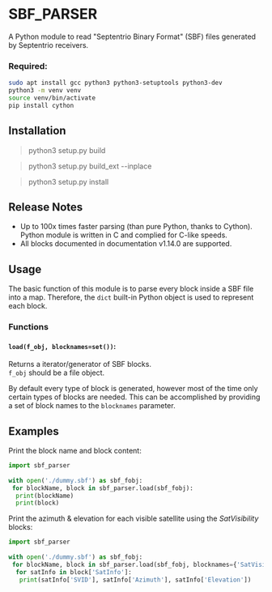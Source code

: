 # SBF_PARSER

A Python module to read "Septentrio Binary Format" (SBF) files generated by Septentrio receivers.

### Required:

```bash
sudo apt install gcc python3 python3-setuptools python3-dev
python3 -m venv venv
source venv/bin/activate
pip install cython
```

## Installation

>python3 setup.py build

>python3 setup.py build_ext --inplace

>python3 setup.py install

## Release Notes

* Up to 100x times faster parsing (than pure Python, thanks to Cython). Python module is written in C and complied for C-like speeds.
* All blocks documented in documentation v1.14.0 are supported.

## Usage

The basic function of this module is to parse every block inside a SBF file into a map.
Therefore, the `dict` built-in Python object is used to represent each block. 

### Functions

#### `load(f_obj, blocknames=set())`:
Returns a iterator/generator of SBF blocks.  
`f_obj` should be a file object.  

By default every type of block is generated, however most of the time only certain types
of blocks are needed. This can be accomplished by providing a set of block names to 
the `blocknames` parameter.  

## Examples

Print the block name and block content:

```python
import sbf_parser
    
with open('./dummy.sbf') as sbf_fobj:
 for blockName, block in sbf_parser.load(sbf_fobj):
  print(blockName)
  print(block)
```
      
Print the azimuth & elevation for each visible satellite using the *SatVisibility* blocks:

```python
import sbf_parser
    
with open('./dummy.sbf') as sbf_fobj:
 for blockName, block in sbf_parser.load(sbf_fobj, blocknames={'SatVisibility'}):
  for satInfo in block['SatInfo']:
   print(satInfo['SVID'], satInfo['Azimuth'], satInfo['Elevation'])
```

